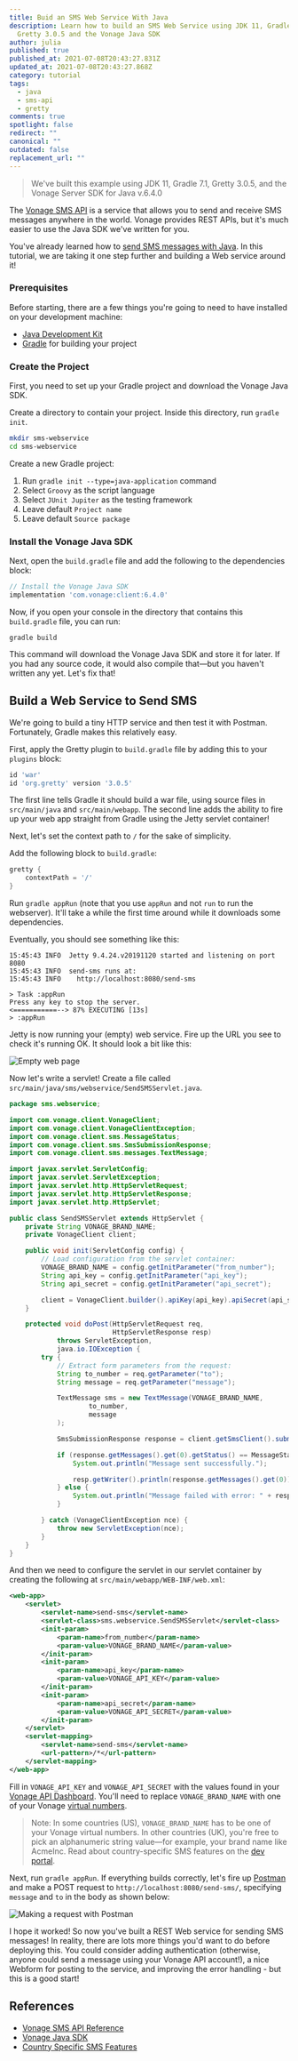 ```yaml
---
title: Buid an SMS Web Service With Java
description: Learn how to build an SMS Web Service using JDK 11, Gradle 7.1,
  Gretty 3.0.5 and the Vonage Java SDK
author: julia
published: true
published_at: 2021-07-08T20:43:27.831Z
updated_at: 2021-07-08T20:43:27.868Z
category: tutorial
tags:
  - java
  - sms-api
  - gretty
comments: true
spotlight: false
redirect: ""
canonical: ""
outdated: false
replacement_url: ""
---
```

> We've built this example using JDK 11, Gradle 7.1, Gretty 3.0.5, and the Vonage Server SDK for Java v.6.4.0

The [Vonage SMS API](https://developer.vonage.com/messaging/sms/overview) is a service that allows you to send and receive SMS messages anywhere in the world. Vonage provides REST APIs, but it's much easier to use the Java SDK we've written for you.

You've already learned how to [send SMS messages with Java](https://learn.vonage.com/blog/2017/05/03/send-sms-messages-with-java-dr/). In this tutorial, we are taking it one step further and building a Web service around it! 

### Prerequisites

Before starting, there are a few things you're going to need to have installed on your development machine:

* [Java Development Kit](https://www.oracle.com/java/technologies/javase-downloads.html)
* [Gradle](https://gradle.org/) for building your project

<sign-up number></sign-up>

### Create the Project

First, you need to set up your Gradle project and download the Vonage Java SDK.

Create a directory to contain your project. Inside this directory, run `gradle init`.

```bash
mkdir sms-webservice
cd sms-webservice
```

Create a new Gradle project: 

1. Run `gradle init --type=java-application` command
2. Select `Groovy` as the script language
3. Select `JUnit Jupiter` as the testing framework 
4. Leave default `Project name`
5. Leave default `Source package`

### Install the Vonage Java SDK

Next, open the `build.gradle` file and add the following to the dependencies block:

```groovy
// Install the Vonage Java SDK
implementation 'com.vonage:client:6.4.0'
```

Now, if you open your console in the directory that contains this `build.gradle` file, you can run:

```shell
gradle build
```

This command will download the Vonage Java SDK and store it for later. If you had any source code, it would also compile that—but you haven't written any yet. Let's fix that!

## Build a Web Service to Send SMS

We're going to build a tiny HTTP service and then test it with Postman. Fortunately, Gradle makes this relatively easy.

First, apply the Gretty plugin to `build.gradle` file by adding this to your `plugins` block:

```groovy
id 'war'
id 'org.gretty' version '3.0.5'
```

The first line tells Gradle it should build a war file, using source files in `src/main/java` and `src/main/webapp`. The second line adds the ability to fire up your web app straight from Gradle using the Jetty servlet container!

Next, let's set the context path to `/` for the sake of simplicity.

Add the following block to `build.gradle`:

```groovy
gretty {
    contextPath = '/'
}
```

Run `gradle appRun` (note that you use `appRun` and not `run` to run the webserver). It'll take a while the first time around while it downloads some dependencies.

Eventually, you should see something like this:

```shell
15:45:43 INFO  Jetty 9.4.24.v20191120 started and listening on port 8080
15:45:43 INFO  send-sms runs at:
15:45:43 INFO    http://localhost:8080/send-sms

> Task :appRun
Press any key to stop the server.
<===========--> 87% EXECUTING [13s]
> :appRun
```

Jetty is now running your (empty) web service. Fire up the URL you see to check it's running OK. It should look a bit like this:

![Empty web page](/content/blog/how-to-send-sms-messages-with-java/empty-web.png "Empty web page")

Now let's write a servlet! Create a file called `src/main/java/sms/webservice/SendSMSServlet.java`.

```java
package sms.webservice;

import com.vonage.client.VonageClient;
import com.vonage.client.VonageClientException;
import com.vonage.client.sms.MessageStatus;
import com.vonage.client.sms.SmsSubmissionResponse;
import com.vonage.client.sms.messages.TextMessage;

import javax.servlet.ServletConfig;
import javax.servlet.ServletException;
import javax.servlet.http.HttpServletRequest;
import javax.servlet.http.HttpServletResponse;
import javax.servlet.http.HttpServlet;

public class SendSMSServlet extends HttpServlet {
    private String VONAGE_BRAND_NAME;
    private VonageClient client;

    public void init(ServletConfig config) {
        // Load configuration from the servlet container:
        VONAGE_BRAND_NAME = config.getInitParameter("from_number");
        String api_key = config.getInitParameter("api_key");
        String api_secret = config.getInitParameter("api_secret");

        client = VonageClient.builder().apiKey(api_key).apiSecret(api_secret).build();
    }

    protected void doPost(HttpServletRequest req,
                          HttpServletResponse resp)
            throws ServletException,
            java.io.IOException {
        try {
            // Extract form parameters from the request:
            String to_number = req.getParameter("to");
            String message = req.getParameter("message");

            TextMessage sms = new TextMessage(VONAGE_BRAND_NAME,
                    to_number,
                    message
            );

            SmsSubmissionResponse response = client.getSmsClient().submitMessage(sms);

            if (response.getMessages().get(0).getStatus() == MessageStatus.OK) {
                System.out.println("Message sent successfully.");

                resp.getWriter().println(response.getMessages().get(0));
            } else {
                System.out.println("Message failed with error: " + response.getMessages().get(0).getErrorText());
            }

        } catch (VonageClientException nce) {
            throw new ServletException(nce);
        }
    }
}

```

And then we need to configure the servlet in our servlet container by creating the following at `src/main/webapp/WEB-INF/web.xml`:

```xml
<web-app>
    <servlet>
        <servlet-name>send-sms</servlet-name>
        <servlet-class>sms.webservice.SendSMSServlet</servlet-class>
        <init-param>
            <param-name>from_number</param-name>
            <param-value>VONAGE_BRAND_NAME</param-value>
        </init-param>
        <init-param>
            <param-name>api_key</param-name>
            <param-value>VONAGE_API_KEY</param-value>
        </init-param>
        <init-param>
            <param-name>api_secret</param-name>
            <param-value>VONAGE_API_SECRET</param-value>
        </init-param>
    </servlet>
    <servlet-mapping>
        <servlet-name>send-sms</servlet-name>
        <url-pattern>/*</url-pattern>
    </servlet-mapping>
</web-app>
```

Fill in `VONAGE_API_KEY` and `VONAGE_API_SECRET` with the values found in your [Vonage API Dashboard](https://dashboard.nexmo.com/). You'll need to replace `VONAGE_BRAND_NAME` with one of your Vonage [virtual numbers](https://dashboard.nexmo.com/your-numbers).

> Note: In some countries (US), `VONAGE_BRAND_NAME` has to be one of your Vonage virtual numbers. In other countries (UK), you're free to pick an alphanumeric string value—for example, your brand name like AcmeInc. Read about country-specific SMS features on the [dev portal](https://developer.vonage.com/messaging/sms/guides/country-specific-features).

Next, run `gradle appRun`. If everything builds correctly, let's fire up [Postman](https://www.getpostman.com/) and make a POST request to `http://localhost:8080/send-sms/`, specifying `message` and `to` in the body as shown below:

![Making a request with Postman](/content/blog/how-to-send-sms-messages-with-java/postman-request.png "Making a request with Postman")

I hope it worked! So now you've built a REST Web service for sending SMS messages! In reality, there are lots more things you'd want to do before deploying this. You could consider adding authentication (otherwise, anyone could send a message using your Vonage API account!), a nice Webform for posting to the service, and improving the error handling - but this is a good start!

## References

* [Vonage SMS API Reference](https://developer.vonage.com/api/sms?theme=dark)
* [Vonage Java SDK](https://github.com/Vonage/vonage-java-sdk)
* [Country Specific SMS Features](https://developer.vonage.com/messaging/sms/guides/country-specific-features)
